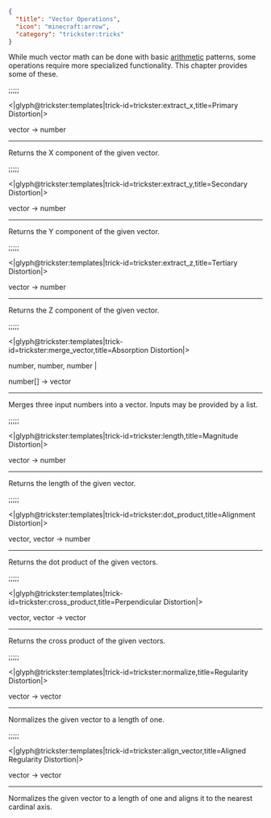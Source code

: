 ```json
{
  "title": "Vector Operations",
  "icon": "minecraft:arrow",
  "category": "trickster:tricks"
}
```

While much vector math can be done with basic [arithmetic](^trickster:arithmetic) patterns, 
some operations require more specialized functionality.
This chapter provides some of these.

;;;;;

<|glyph@trickster:templates|trick-id=trickster:extract_x,title=Primary Distortion|>

vector -> number

---

Returns the X component of the given vector.

;;;;;

<|glyph@trickster:templates|trick-id=trickster:extract_y,title=Secondary Distortion|>

vector -> number

---

Returns the Y component of the given vector.

;;;;;

<|glyph@trickster:templates|trick-id=trickster:extract_z,title=Tertiary Distortion|>

vector -> number

---

Returns the Z component of the given vector.

;;;;;

<|glyph@trickster:templates|trick-id=trickster:merge_vector,title=Absorption Distortion|>

number, number, number |

number[] -> vector

---

Merges three input numbers into a vector. Inputs may be provided by a list.

;;;;;

<|glyph@trickster:templates|trick-id=trickster:length,title=Magnitude Distortion|>

vector -> number

---

Returns the length of the given vector.

;;;;;

<|glyph@trickster:templates|trick-id=trickster:dot_product,title=Alignment Distortion|>

vector, vector -> number

---

Returns the dot product of the given vectors.

;;;;;

<|glyph@trickster:templates|trick-id=trickster:cross_product,title=Perpendicular Distortion|>

vector, vector -> vector

---

Returns the cross product of the given vectors.

;;;;;

<|glyph@trickster:templates|trick-id=trickster:normalize,title=Regularity Distortion|>

vector -> vector

---

Normalizes the given vector to a length of one.

;;;;;

<|glyph@trickster:templates|trick-id=trickster:align_vector,title=Aligned Regularity Distortion|>

vector -> vector

---

Normalizes the given vector to a length of one and aligns it to the nearest cardinal axis.
